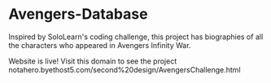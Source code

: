 # Avengers-Database
Inspired by SoloLearn's coding challenge, this project has biographies of all the characters who appeared in Avengers Infinity War.

Website is live! Visit this domain to see the project
notahero.byethost5.com/second%20design/AvengersChallenge.html
